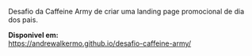 Desafio da Caffeine Army de criar uma landing page promocional de dia dos pais.

**Disponivel em:**<br/>
https://andrewalkermo.github.io/desafio-caffeine-army/

